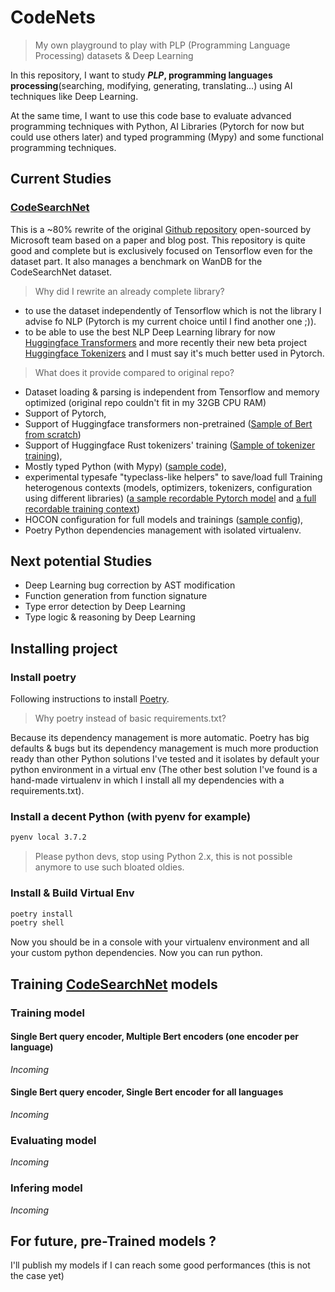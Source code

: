 # CodeNets

> My own playground to play with PLP (Programming Language Processing) datasets & Deep Learning

In this repository, I want to study **_PLP_, programming languages processing**(searching, modifying, generating, translating...) using AI techniques like Deep Learning.

At the same time, I want to use this code base to evaluate advanced programming techniques with Python, AI Libraries (Pytorch for now but could use others later) and typed programming (Mypy) and some functional programming techniques.

## Current Studies

### [CodeSearchNet](https://github.com/github/CodeSearchNet)

This is a ~80% rewrite of the original [Github repository](https://github.com/github/CodeSearchNet) open-sourced by Microsoft team based on a paper and blog post. This repository is quite good and complete but is exclusively focused on Tensorflow even for the dataset part. It also manages a benchmark on WanDB for the CodeSearchNet dataset.

> Why did I rewrite an already complete library?
- to use the dataset independently of Tensorflow which is not the library I advise fo NLP (Pytorch is my current choice until I find another one ;)).
- to be able to use the best NLP Deep Learning library for now [Huggingface Transformers](https://github.com/huggingface/transformers) and more recently their new beta project [Huggingface Tokenizers](https://github.com/huggingface/tokenizers) and I must say it's much better used in Pytorch.

> What does it provide compared to original repo?

- Dataset loading & parsing is independent from Tensorflow and memory optimized (original repo couldn't fit in my 32GB CPU RAM)
- Support of Pytorch,
- Support of Huggingface transformers non-pretrained ([Sample of Bert from scratch](./codenets/codesearchnet/multi_branch_model.py#L103-L123))
- Support of Huggingface Rust tokenizers' training ([Sample of tokenizer training](./codenets/codesearchnet/tokenizer_recs.py#L425-L452)),
- Mostly typed Python (with Mypy) ([sample code](./codenets/codesearchnet/multi_branch_model.py)),
- experimental typesafe "typeclass-like helpers" to save/load full Training heterogenous contexts (models, optimizers, tokenizers, configuration using different libraries) ([a sample recordable Pytorch model](./codenets/codesearchnet/multi_branch_model.py#L31-L64) and [a full recordable training context](https://github.com/mandubian/codenets/blob/master/codenets/codesearchnet/multi_branch_model.py#L163-L265))
- HOCON configuration for full models and trainings ([sample config](./conf/default.conf)),
- Poetry Python dependencies management with isolated virtualenv.



## Next potential Studies

- Deep Learning bug correction by AST modification
- Function generation from function signature
- Type error detection by Deep Learning
- Type logic & reasoning by Deep Learning


## Installing project

### Install poetry

Following instructions to install [Poetry](https://python-poetry.org/docs/).

>Why poetry instead of basic requirements.txt?

Because its dependency management is more automatic. Poetry has big defaults & bugs but its dependency management is much more production ready than other Python solutions I've tested and it isolates by default your python environment in a virtual env (The other best solution I've found is a hand-made virtualenv in which I install all my dependencies with a requirements.txt).

### Install a decent Python (with pyenv for example)

```sh
pyenv local 3.7.2
```

> Please python devs, stop using Python 2.x, this is not possible anymore to use such bloated oldies.

### Install & Build Virtual Env

```sh
poetry install
poetry shell
```

Now you should be in a console with your virtualenv environment and all your custom python dependencies. Now you can run python.

## Training [CodeSearchNet](https://github.com/github/CodeSearchNet) models

### Training model

#### Single Bert query encoder, Multiple Bert encoders (one encoder per language)

_Incoming_

#### Single Bert query encoder, Single Bert encoder for all languages

_Incoming_

### Evaluating model

_Incoming_

### Infering model

_Incoming_

## For future, pre-Trained models ?

I'll publish my models if I can reach some good performances (this is not the case yet)
